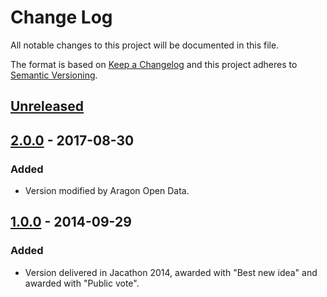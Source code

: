 # Change Log
All notable changes to this project will be documented in this file.

The format is based on [Keep a Changelog](http://keepachangelog.com/)
and this project adheres to [Semantic Versioning](http://semver.org/).

## [Unreleased]

## [2.0.0] - 2017-08-30
### Added
- Version modified by Aragon Open Data.


## [1.0.0] - 2014-09-29
### Added
- Version delivered in Jacathon 2014, awarded with "Best new idea" and awarded with "Public vote".

[Unreleased]: https://github.com/aragonopendata/JodoCoders/compare/master...develop
[2.0.0]: https://github.com/aragonopendata/JodoCoders/compare/v1.0-jacathon...v2.0.0
[1.0.0]: https://github.com/aragonopendata/JodoCoders/releases/tag/v1.0-jacathon